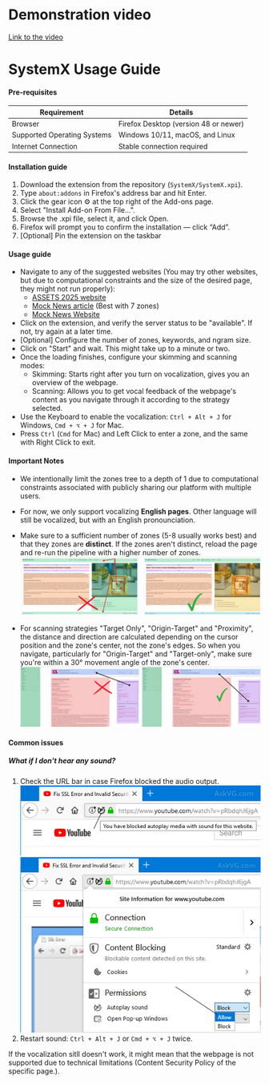 # Demonstration video

[Link to the video](https://sdrive.cnrs.fr/s/sPJmor4KHaf7N8Z "Link to the demonstration video")

# SystemX Usage Guide

#### Pre-requisites
| Requirement                        | Details                                                                 |
|------------------------------------|-------------------------------------------------------------------------|
| Browser                            | Firefox Desktop (version 48 or newer)                |
| Supported Operating Systems        | Windows 10/11, macOS, and Linux                           |
| Internet Connection                | Stable connection required                                    |

#### Installation guide
1. Download the extension from the repository (`SystemX/SystemX.xpi`).
2. Type `about:addons` in Firefox's address bar and hit Enter.
3. Click the gear icon ⚙️ at the top right of the Add-ons page.
4. Select "Install Add-on From File…".
5. Browse the .xpi file, select it, and click Open.
6. Firefox will prompt you to confirm the installation — click “Add”.
7. [Optional] Pin the extension on the taskbar



#### Usage guide
- Navigate to any of the suggested websites (You may try other websites, but due to computational constraints and the size of the desired page, they might not run properly):
  - [ASSETS 2025 website](https://assets25.sigaccess.org/)
  - [Mock News article](https://article-systemx.netlify.app/) (Best with 7 zones)
  - [Mock News Website](https://news-systemx.netlify.app/)
- Click on the extension, and verify the server status to be "available". If not, try again at a later time.
- [Optional] Configure the number of zones, keywords, and ngram size.
- Click on "Start" and wait. This might take up to a minute or two.
- Once the loading finishes, configure your skimming and scanning modes:
  - Skimming: Starts right after you turn on vocalization, gives you an overview of the webpage.
  - Scanning: Allows you to get vocal feedback of the webpage's content as you navigate through it according to the strategy selected.
- Use the Keyboard to enable the vocalization: `Ctrl + Alt + J` for Windows, `Cmd + ⌥ + J` for Mac.
- Press `Ctrl` (`Cmd` for Mac) and Left Click to enter a zone, and the same with Right Click to exit.


#### Important Notes
- We intentionally limit the zones tree to a depth of 1 due to computational constraints associated with publicly sharing our platform with multiple users.
- For now, we only support vocalizing **English pages**. Other language will still be vocalized, but with an English pronounciation.
- Make sure to  a sufficient number of zones (5-8 usually works best) and that they zones are **distinct**. If the zones aren't distinct, reload the page and re-run the pipeline with a higher number of zones.
![Zones Illustration](./img/zones.png)

- For scanning strategies "Target Only", "Origin-Target" and "Proximity", the distance and direction are calculated depending on the cursor position and the zone's center, not the zone's edges. So when you navigate, particularly for "Origin-Target" and "Target-only", make sure you're within a 30° movement angle of the zone's center.
![Movement direction](./img/directionality.png)

#### Common issues
##### What if I don't hear any sound?

1. Check the URL bar in case Firefox blocked the audio output.
![Blocked](./img/blocked.png)
![Blocked](./img/authorize.png)
2. Restart sound: `Ctrl + Alt + J` or `Cmd + ⌥ + J` twice.

If the vocalization sitll doesn't work, it might mean that the webpage is not supported due to technical limitations (Content Security Policy of the specific page.).
